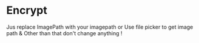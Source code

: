 # Encrypt
Jus replace ImagePath with your imagepath or  Use file picker to get image path &amp; Other than that don't change anything !
